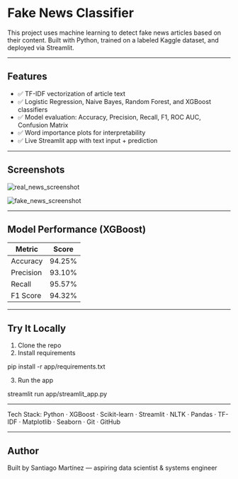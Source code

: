 # Fake News Classifier

This project uses machine learning to detect fake news articles based on their content. Built with Python, trained on a labeled Kaggle dataset, and deployed via Streamlit.

---

## Features

- ✅ TF-IDF vectorization of article text
- ✅ Logistic Regression, Naive Bayes, Random Forest, and XGBoost classifiers
- ✅ Model evaluation: Accuracy, Precision, Recall, F1, ROC AUC, Confusion Matrix
- ✅ Word importance plots for interpretability
- ✅ Live Streamlit app with text input + prediction

---

## Screenshots

![real_news_screenshot](https://github.com/user-attachments/assets/276e7437-90b7-47ad-9aee-c48e6e1b5444)

![fake_news_screenshot](https://github.com/user-attachments/assets/0d7ceaa5-c991-4dd5-accf-157c42ba1a01)

---

## Model Performance (XGBoost)

| Metric     | Score     |
|------------|-----------|
| Accuracy   | 94.25%    |
| Precision  | 93.10%    |
| Recall     | 95.57%    |
| F1 Score   | 94.32%    |


---

## Try It Locally

1. Clone the repo  
2. Install requirements  

pip install -r app/requirements.txt

3. Run the app  

streamlit run app/streamlit_app.py

---

Tech Stack: Python · XGBoost · Scikit-learn · Streamlit · NLTK · Pandas · TF-IDF · Matplotlib · Seaborn · Git · GitHub

---

## Author

Built by Santiago Martínez — aspiring data scientist & systems engineer
